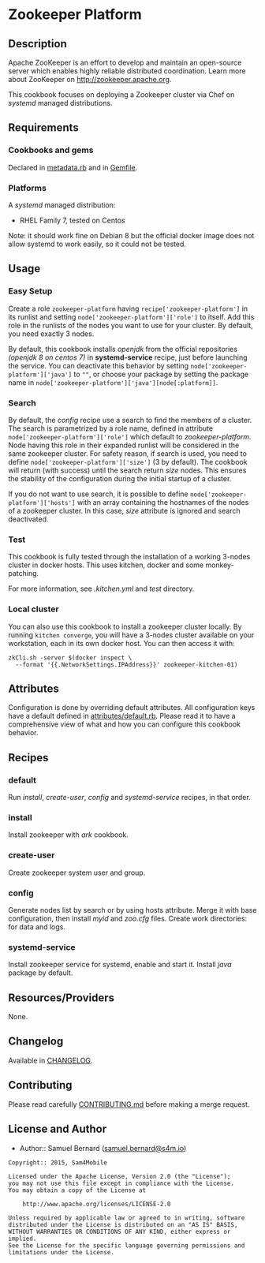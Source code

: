 Zookeeper Platform
==================

Description
-----------

Apache ZooKeeper is an effort to develop and maintain an open-source server
which enables highly reliable distributed coordination. Learn more about
ZooKeeper on <http://zookeeper.apache.org>.

This cookbook focuses on deploying a Zookeeper cluster via Chef on *systemd*
managed distributions.

Requirements
------------

### Cookbooks and gems

Declared in [metadata.rb](metadata.rb) and in [Gemfile](Gemfile).

### Platforms

A *systemd* managed distribution:
- RHEL Family 7, tested on Centos

Note: it should work fine on Debian 8 but the official docker image does not
allow systemd to work easily, so it could not be tested.

Usage
-----

### Easy Setup

Create a role `zookeeper-platform` having `recipe['zookeeper-platform']` in its
runlist and setting `node['zookeeper-platform']['role']` to itself. Add this
role in the runlists of the nodes you want to use for your cluster. By default,
you need exactly 3 nodes.

By default, this cookbook installs *openjdk* from the official repositories
*(openjdk 8 on centos 7)* in **systemd-service** recipe, just before
launching the service. You can deactivate this behavior by setting
`node['zookeeper-platform']['java']` to `""`, or choose your package by setting
the package name in `node['zookeeper-platform']['java'][node[:platform]]`.

### Search

By default, the *config* recipe use a search to find the members of a cluster.
The search is parametrized by a role name, defined in attribute
`node['zookeeper-platform']['role']` which default to *zookeeper-platform*.
Node having this role in their expanded runlist will be considered in the same
zookeeper cluster. For safety reason, if search is used, you need to define
`node['zookeeper-platform']['size']` (3 by default). The cookbook will return
(with success) until the search return *size* nodes. This ensures the
stability of the configuration during the initial startup of a cluster.

If you do not want to use search, it is possible to define
`node['zookeeper-platform']['hosts']` with an array containing the hostnames of
the nodes of a zookeeper cluster. In this case, *size* attribute is ignored
and search deactivated.

### Test

This cookbook is fully tested through the installation of a working 3-nodes
cluster in docker hosts. This uses kitchen, docker and some monkey-patching.

For more information, see *.kitchen.yml* and *test* directory.

### Local cluster

You can also use this cookbook to install a zookeeper cluster locally. By
running `kitchen converge`, you will have a 3-nodes cluster available on your
workstation, each in its own docker host. You can then access it with:

    zkCli.sh -server $(docker inspect \
      --format '{{.NetworkSettings.IPAddress}}' zookeeper-kitchen-01)

Attributes
----------

Configuration is done by overriding default attributes. All configuration keys
have a default defined in [attributes/default.rb](attributes/default.rb).
Please read it to have a comprehensive view of what and how you can configure
this cookbook behavior.

Recipes
-------

### default

Run *install*, *create-user*, *config* and *systemd-service* recipes, in that
order.

### install

Install zookeeper with *ark* cookbook.

### create-user

Create zookeeper system user and group.

### config

Generate nodes list by search or by using hosts attribute. Merge it with base
configuration, then install *myid* and *zoo.cfg* files. Create work
directories: for data and logs.

### systemd-service

Install zookeeper service for systemd, enable and start it. Install *java*
package by default.

Resources/Providers
-------------------

None.

Changelog
---------

Available in [CHANGELOG](CHANGELOG).

Contributing
------------

Please read carefully [CONTRIBUTING.md](CONTRIBUTING.md) before making a merge
request.

License and Author
------------------

- Author:: Samuel Bernard (<samuel.bernard@s4m.io>)

```text
Copyright:: 2015, Sam4Mobile

Licensed under the Apache License, Version 2.0 (the "License");
you may not use this file except in compliance with the License.
You may obtain a copy of the License at

    http://www.apache.org/licenses/LICENSE-2.0

Unless required by applicable law or agreed to in writing, software
distributed under the License is distributed on an "AS IS" BASIS,
WITHOUT WARRANTIES OR CONDITIONS OF ANY KIND, either express or implied.
See the License for the specific language governing permissions and
limitations under the License.
```
